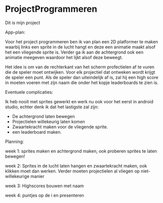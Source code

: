 # ProjectProgrammeren
Dit is mijn project

App-plan:

Voor het project programmeren ben ik van plan een 2D platformer te maken waarbij links een sprite in de lucht hangt en deze een
animatie maakt alsof het een vliegende sprite is. Verder ga ik aan de achtergrond ook een animatie meegeven waardoor het lijkt 
alsof deze beweegt.

Het idee is om van de rechterkant van het scherm profectielen af te vuren die de speler moet ontwijken. Voor elk projectiel dat
ontweken wordt krijgt de speler een punt. Als de speler dan uiteindelijk af is, zal hij een high score in moeten voeren met zijn
naam die onder het kopje leaderboards te zien is.

Eventuele complicaties:

Ik heb nooit met sprites gewerkt en werk nu ook voor het eerst in android studio, echter denk ik dat het lastigste zal zijn:
- De achtergrond laten bewegen
- Projectielen willekeurig laten komen
- Zwaartekracht maken voor de vliegende sprite.
- een leaderboard maken.

Planning:

week 1: sprites maken en achtergrond maken, ook proberen sprites te laten bewegen!

week 2: Sprites in de lucht laten hangen en zwaartekracht maken, ook klikken moet dan werken. Verder moeten projectielen al
vliegen op niet-willekeurige manier

week 3: Highscores bouwen met naam

week 4: puntjes op de i en presenteren


